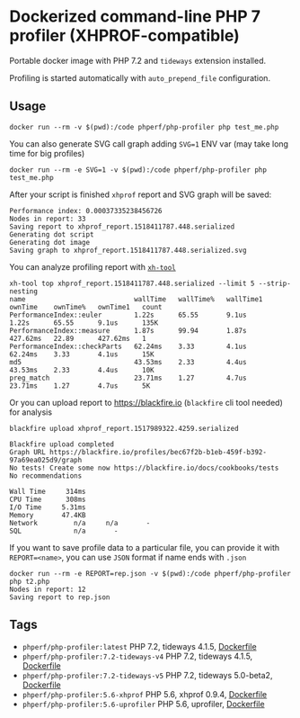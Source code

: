 # Dockerized command-line PHP 7 profiler (XHPROF-compatible)

Portable docker image with PHP 7.2 and `tideways` extension installed.

Profiling is started automatically with `auto_prepend_file` configuration.

## Usage

```
docker run --rm -v $(pwd):/code phperf/php-profiler php test_me.php
```

You can also generate SVG call graph adding `SVG=1` ENV var (may take long time for big profiles)

```
docker run --rm -e SVG=1 -v $(pwd):/code phperf/php-profiler php test_me.php
```

After your script is finished `xhprof` report and SVG graph will be saved:

```
Performance index: 0.00037335238456726
Nodes in report: 33
Saving report to xhprof_report.1518411787.448.serialized
Generating dot script
Generating dot image
Saving graph to xhprof_report.1518411787.448.serialized.svg
```

You can analyze profiling report with [`xh-tool`](https://github.com/phperf/xh-tool)

```
xh-tool top xhprof_report.1518411787.448.serialized --limit 5 --strip-nesting
name                           wallTime   wallTime%   wallTime1   ownTime    ownTime%   ownTime1   count
PerformanceIndex::euler        1.22s      65.55       9.1us       1.22s      65.55      9.1us      135K 
PerformanceIndex::measure      1.87s      99.94       1.87s       427.62ms   22.89      427.62ms   1    
PerformanceIndex::checkParts   62.24ms    3.33        4.1us       62.24ms    3.33       4.1us      15K  
md5                            43.53ms    2.33        4.4us       43.53ms    2.33       4.4us      10K  
preg_match                     23.71ms    1.27        4.7us       23.71ms    1.27       4.7us      5K   
```

Or you can upload report to https://blackfire.io (`blackfire` cli tool needed) for analysis

```
blackfire upload xhprof_report.1517989322.4259.serialized
```

```
Blackfire upload completed
Graph URL https://blackfire.io/profiles/bec67f2b-b1eb-459f-b392-97a69ea025d9/graph
No tests! Create some now https://blackfire.io/docs/cookbooks/tests
No recommendations

Wall Time     314ms
CPU Time      308ms
I/O Time     5.31ms
Memory       47.4KB
Network         n/a     n/a       -
SQL             n/a       -
```

If you want to save profile data to a particular file, you can provide it with `REPORT=<name>`, you can use `JSON` format if name ends with `.json`

```
docker run --rm -e REPORT=rep.json -v $(pwd):/code phperf/php-profiler php t2.php
Nodes in report: 12
Saving report to rep.json
```

## Tags

* `phperf/php-profiler:latest` PHP 7.2, tideways 4.1.5, [Dockerfile](https://github.com/phperf/profiler-docker/blob/master/Dockerfile)
* `phperf/php-profiler:7.2-tideways-v4` PHP 7.2, tideways 4.1.5, [Dockerfile](https://github.com/phperf/profiler-docker/blob/master/Dockerfile)
* `phperf/php-profiler:7.2-tideways-v5` PHP 7.2, tideways 5.0-beta2, [Dockerfile](https://github.com/phperf/profiler-docker/blob/master/Dockerfile.v5)
* `phperf/php-profiler:5.6-xhprof` PHP 5.6, xhprof 0.9.4, [Dockerfile](https://github.com/phperf/profiler-docker/blob/master/Dockerfile.xhprof_php56)
* `phperf/php-profiler:5.6-uprofiler` PHP 5.6, uprofiler, [Dockerfile](https://github.com/phperf/profiler-docker/blob/master/Dockerfile.uprofiler_php56)